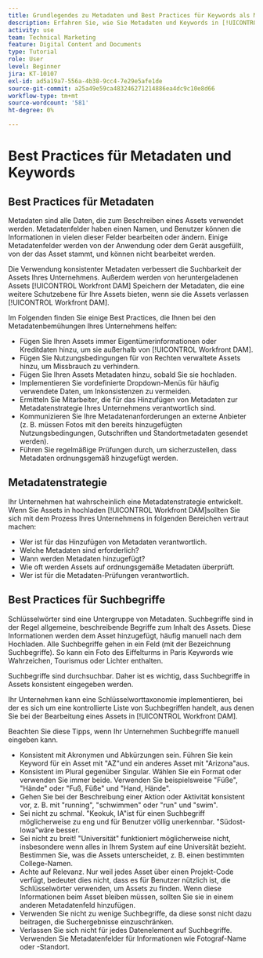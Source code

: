 ```yaml
---
title: Grundlegendes zu Metadaten und Best Practices für Keywords als Mitwirkender
description: Erfahren Sie, wie Sie Metadaten und Keywords in [!UICONTROL Workfront DAM] um ein Asset zu beschreiben, um die Suchbarkeit der Assets Ihres Unternehmens zu verbessern.
activity: use
team: Technical Marketing
feature: Digital Content and Documents
type: Tutorial
role: User
level: Beginner
jira: KT-10107
exl-id: ad5a19a7-556a-4b38-9cc4-7e29e5afe1de
source-git-commit: a25a49e59ca483246271214886ea4dc9c10e8d66
workflow-type: tm+mt
source-wordcount: '581'
ht-degree: 0%

---
```


# Best Practices für Metadaten und Keywords

## Best Practices für Metadaten

Metadaten sind alle Daten, die zum Beschreiben eines Assets verwendet werden. Metadatenfelder haben einen Namen, und Benutzer können die Informationen in vielen dieser Felder bearbeiten oder ändern. Einige Metadatenfelder werden von der Anwendung oder dem Gerät ausgefüllt, von der das Asset stammt, und können nicht bearbeitet werden.

Die Verwendung konsistenter Metadaten verbessert die Suchbarkeit der Assets Ihres Unternehmens. Außerdem werden von heruntergeladenen Assets [!UICONTROL Workfront DAM] Speichern der Metadaten, die eine weitere Schutzebene für Ihre Assets bieten, wenn sie die Assets verlassen [!UICONTROL Workfront DAM].

Im Folgenden finden Sie einige Best Practices, die Ihnen bei den Metadatenbemühungen Ihres Unternehmens helfen:

* Fügen Sie Ihren Assets immer Eigentümerinformationen oder Kreditdaten hinzu, um sie außerhalb von [!UICONTROL Workfront DAM].
* Fügen Sie Nutzungsbedingungen für von Rechten verwaltete Assets hinzu, um Missbrauch zu verhindern.
* Fügen Sie Ihren Assets Metadaten hinzu, sobald Sie sie hochladen.
* Implementieren Sie vordefinierte Dropdown-Menüs für häufig verwendete Daten, um Inkonsistenzen zu vermeiden.
* Ermitteln Sie Mitarbeiter, die für das Hinzufügen von Metadaten zur Metadatenstrategie Ihres Unternehmens verantwortlich sind.
* Kommunizieren Sie Ihre Metadatenanforderungen an externe Anbieter (z. B. müssen Fotos mit den bereits hinzugefügten Nutzungsbedingungen, Gutschriften und Standortmetadaten gesendet werden).
* Führen Sie regelmäßige Prüfungen durch, um sicherzustellen, dass Metadaten ordnungsgemäß hinzugefügt werden.

## Metadatenstrategie

Ihr Unternehmen hat wahrscheinlich eine Metadatenstrategie entwickelt. Wenn Sie Assets in hochladen [!UICONTROL Workfront DAM]sollten Sie sich mit dem Prozess Ihres Unternehmens in folgenden Bereichen vertraut machen:

* Wer ist für das Hinzufügen von Metadaten verantwortlich.
* Welche Metadaten sind erforderlich?
* Wann werden Metadaten hinzugefügt?
* Wie oft werden Assets auf ordnungsgemäße Metadaten überprüft.
* Wer ist für die Metadaten-Prüfungen verantwortlich.

## Best Practices für Suchbegriffe

Schlüsselwörter sind eine Untergruppe von Metadaten. Suchbegriffe sind in der Regel allgemeine, beschreibende Begriffe zum Inhalt des Assets. Diese Informationen werden dem Asset hinzugefügt, häufig manuell nach dem Hochladen. Alle Suchbegriffe gehen in ein Feld (mit der Bezeichnung Suchbegriffe). So kann ein Foto des Eiffelturms in Paris Keywords wie Wahrzeichen, Tourismus oder Lichter enthalten.

Suchbegriffe sind durchsuchbar. Daher ist es wichtig, dass Suchbegriffe in Assets konsistent eingegeben werden.

Ihr Unternehmen kann eine Schlüsselworttaxonomie implementieren, bei der es sich um eine kontrollierte Liste von Suchbegriffen handelt, aus denen Sie bei der Bearbeitung eines Assets in [!UICONTROL Workfront DAM].

Beachten Sie diese Tipps, wenn Ihr Unternehmen Suchbegriffe manuell eingeben kann.

* Konsistent mit Akronymen und Abkürzungen sein. Führen Sie kein Keyword für ein Asset mit &quot;AZ&quot;und ein anderes Asset mit &quot;Arizona&quot;aus.
* Konsistent im Plural gegenüber Singular. Wählen Sie ein Format oder verwenden Sie immer beide. Verwenden Sie beispielsweise &quot;Füße&quot;, &quot;Hände&quot; oder &quot;Fuß, Füße&quot; und &quot;Hand, Hände&quot;.
* Gehen Sie bei der Beschreibung einer Aktion oder Aktivität konsistent vor, z. B. mit &quot;running&quot;, &quot;schwimmen&quot; oder &quot;run&quot; und &quot;swim&quot;.
* Sei nicht zu schmal. &quot;Keokuk, IA&quot;ist für einen Suchbegriff möglicherweise zu eng und für Benutzer völlig unerkennbar. &quot;Südost-Iowa&quot;wäre besser.
* Sei nicht zu breit! &quot;Universität&quot; funktioniert möglicherweise nicht, insbesondere wenn alles in Ihrem System auf eine Universität bezieht. Bestimmen Sie, was die Assets unterscheidet, z. B. einen bestimmten College-Namen.
* Achte auf Relevanz. Nur weil jedes Asset über einen Projekt-Code verfügt, bedeutet dies nicht, dass es für Benutzer nützlich ist, die Schlüsselwörter verwenden, um Assets zu finden. Wenn diese Informationen beim Asset bleiben müssen, sollten Sie sie in einem anderen Metadatenfeld hinzufügen.
* Verwenden Sie nicht zu wenige Suchbegriffe, da diese sonst nicht dazu beitragen, die Suchergebnisse einzuschränken.
* Verlassen Sie sich nicht für jedes Datenelement auf Suchbegriffe. Verwenden Sie Metadatenfelder für Informationen wie Fotograf-Name oder -Standort.
